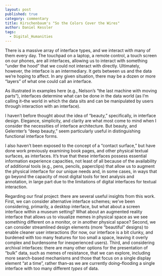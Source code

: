 ```yaml
---
layout: post
published: true
category: commentary
title: Kirschenbaum's "So the Colors Cover the Wires"
author: Daniel Kessler
tags:
  - Digital_Humanities
---
```

There is a massive array of interface types, and we interact with many of them every day. The touchpad on a laptop, a remote control, a touch screen on our phones, are all interfaces, allowing us to interact with something “under the hood” that we could not interact with directly. Ultimately, however, the interface is an intermediary. It gets between us and the data we’re hoping to affect. In any given situation, there may be a dozen or more “layers” of what one could call an interface. 

As illustrated in examples here (e.g., Nelson’s “the last machine with moving parts”), interfaces determine what can be done in the data world (as I’m calling it–the world in which the data sits and can be manipulated by users through interaction with an interface). 

I haven’t before thought about the idea of “beauty,” specifically, in interface design. Elegance, simplicity, and clarity are what most come to mind when I consider the necessities of interface architecture. But beauty, and Gelernter’s “deep beauty,” seem particularly useful in distinguishing functional interface forms. 

I also haven’t been exposed to the concept of a “contact surface,” but have done work previously examining book pages, and other physical textual surfaces, as interfaces. It’s true that these interfaces possess essential information experience capacities, not least of all because of the availability of additional tools (e.g., pens, pencils, paperclips) that allow us to augment the physical interface for our unique needs and, in some cases, in ways that go beyond the capacity of most digital tools for text analysis and annotation, in large part due to the limitations of digital interfaces for textual interaction.

Regarding our final project: there are several useful insights from this work. First, we can consider alternative interface schemes; we’ve been considering, primarily, a desktop interface, but what about a screen interface within a museum setting? What about an augmented reality interface that allows us to visualize memes in physical space as we see something different on a monitor, or in another physical space? Second, we can consider streamlined design elements (more “beautiful” designs) to enable cleaner user interactions (for now, our interface is a bit clunky, and burdened with too many features for too small a space, leaving it overly complex and burdensome for inexperienced users). Third, and considering archival interfaces: there are many other options for the presentation of “bulk” data, such as memes of resistance, that we can explore, including more search-based mechanisms and those that focus on a single display element “at a time”, rather than–as we are currently doing–flooding a single interface with too many different *types* of data. 
